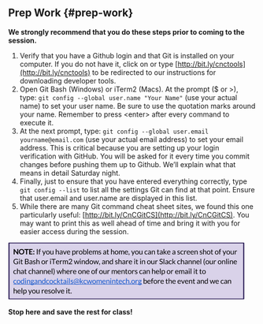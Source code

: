 ## Prep Work {#prep-work}

**We strongly recommend that you do these steps prior to coming to the session.**

1.  Verify that you have a Github login and that Git is installed on your computer. If you do not have it, click on or type [http://bit.ly/cnctools](http://bit.ly/cnctools) to be redirected to our instructions for downloading developer tools.
2.  Open Git Bash (Windows) or iTerm2 (Macs). At the prompt ($ or &gt;), type: `git config --global user.name "Your Name"` (use your actual name) to set your user name. Be sure to use the quotation marks around your name. Remember to press &lt;enter&gt; after every command to execute it.
3.  At the next prompt, type: `git config --global user.email yourname@email.com` (use your actual email address) to set your email address. This is critical because you are setting up your login verification with GitHub. You will be asked for it every time you commit changes before pushing them up to Github. We’ll explain what that means in detail Saturday night.
4.  Finally, just to ensure that you have entered everything correctly, type `git config --list` to list all the settings Git can find at that point. Ensure that user.email and user.name are displayed in this list.
5.  While there are many Git command cheat sheet sites, we found this one particularly useful: [http://bit.ly/CnCGitCS](http://bit.ly/CnCGitCS). You may want to print this as well ahead of time and bring it with you for easier access during the session.

**![Stop](assets/image08.png)**

**Stop here and save the rest for class!**